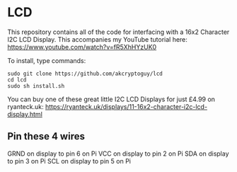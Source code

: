 # LCD
This repository contains all of the code for interfacing with a 16x2 Character I2C LCD Display. This accompanies my YouTube tutorial here: https://www.youtube.com/watch?v=fR5XhHYzUK0 

To install, type commands:
```
sudo git clone https://github.com/akcryptoguy/lcd
cd lcd
sudo sh install.sh
```

You can buy one of these great little I2C LCD Displays for just £4.99 on ryanteck.uk: https://ryanteck.uk/displays/11-16x2-character-i2c-lcd-display.html

## Pin these 4 wires
GRND on display to pin 6 on Pi
VCC on display to pin 2 on Pi
SDA on display to pin 3 on Pi
SCL on display to pin 5 on Pi
